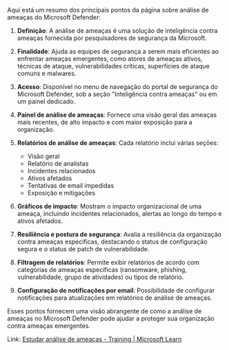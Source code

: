 Aqui está um resumo dos principais pontos da página sobre análise de ameaças do Microsoft Defender:

1. **Definição**: A análise de ameaças é uma solução de inteligência contra ameaças fornecida por pesquisadores de segurança da Microsoft. 

2. **Finalidade**: Ajuda as equipes de segurança a serem mais eficientes ao enfrentar ameaças emergentes, como atores de ameaças ativos, técnicas de ataque, vulnerabilidades críticas, superfícies de ataque comuns e malwares.

3. **Acesso**: Disponível no menu de navegação do portal de segurança do Microsoft Defender, sob a seção "Inteligência contra ameaças" ou em um painel dedicado.

4. **Painel de análise de ameaças**: Fornece uma visão geral das ameaças mais recentes, de alto impacto e com maior exposição para a organização.

5. **Relatórios de análise de ameaças**: Cada relatório inclui várias seções:
   - Visão geral
   - Relatório de analistas
   - Incidentes relacionados
   - Ativos afetados
   - Tentativas de email impedidas
   - Exposição e mitigações
   
6. **Gráficos de impacto**: Mostram o impacto organizacional de uma ameaça, incluindo incidentes relacionados, alertas ao longo do tempo e ativos afetados.

7. **Resiliência e postura de segurança**: Avalia a resiliência da organização contra ameaças específicas, destacando o status de configuração segura e o status de patch de vulnerabilidade.

8. **Filtragem de relatórios**: Permite exibir relatórios de acordo com categorias de ameaças específicas (ransomware, phishing, vulnerabilidade, grupo de atividades) ou tipos de relatório.

9. **Configuração de notificações por email**: Possibilidade de configurar notificações para atualizações em relatórios de análise de ameaças.

Esses pontos fornecem uma visão abrangente de como a análise de ameaças no Microsoft Defender pode ajudar a proteger sua organização contra ameaças emergentes.

Link: [Estudar análise de ameaças - Training | Microsoft Learn](https://learn.microsoft.com/pt-br/training/modules/mitigate-incidents-microsoft-365-defender/11-analyze-threat-analytics)
